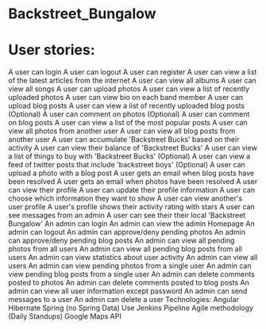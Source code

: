 # Backstreet_Bungalow

# User stories:
A user can login
A user can logout
A user can register
A user can view a list of the latest articles from the internet
A user can view all albums
A user can view all songs
A user can upload photos
A user can view a list of recently uploaded photos
A user can view bio on each band member
A user can upload blog posts
A user can view a list of recently uploaded blog posts
(Optional) A user can comment on photos
(Optional) A user can comment on blog posts
A user can view a list of the most popular posts
A user can view all photos from another user
A user can view all blog posts from another user
A user can accumulate 'Backstreet Bucks' based on their activity
A user can view their balance of 'Backstreet Bucks'
A user can view a list of things to buy with 'Backstreet Bucks'
(Optional) A user can view a feed of twitter posts that include 'backstreet boys'
(Optional) A user can upload a photo with a blog post
A user gets an email when blog posts have been resolved
A user gets an email when photos have been resolved
A user can view their profile
A user can update their profile information
A user can choose which information they want to show
A user can view another's user profile
A user's profile shows their activity rating with stars
A user can see messages from an admin
A user can see their their local 'Backstreet Bungalow'
An admin can login
An admin can view the admin Homepage
An admin can logout
An admin can approve/deny pending photos
An admin can approve/deny pending blog posts
An admin can view all pending photos from all users
An admin can view all pending blog posts from all users
An admin can view statistics about user activity
An admin can view all users
An admin can view pending photos from a single user
An admin can view pending blog posts from a single user
An admin can delete comments posted to photos
An admin can delete comments posted to blog posts
An admin can view all user information except password
An admin can send messages to a user
An admin can delete a user
Technologies:
Angular
Hibernate
Spring (no Spring Data)
Use Jenkins Pipeline
Agile methodology (Daily Standups)
Google Maps API 

